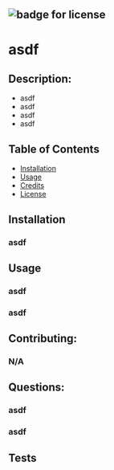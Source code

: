 ## ![badge for license](https://img.shields.io/badge/License-MIT-blue)
  # asdf

  ## Description:
  - asdf
  - asdf
  - asdf
  - asdf
  
  ## Table of Contents
  
  - [Installation](#installation)
  - [Usage](#usage)
  - [Credits](#credits)
  - [License](#license)
  
  ## Installation
  
  ### asdf
  
  
  ## Usage
  ### asdf
  ### asdf
  

  ## Contributing:
  
  ### N/A

  ## Questions:

  ### asdf
  ### asdf

  ## Tests
  
  